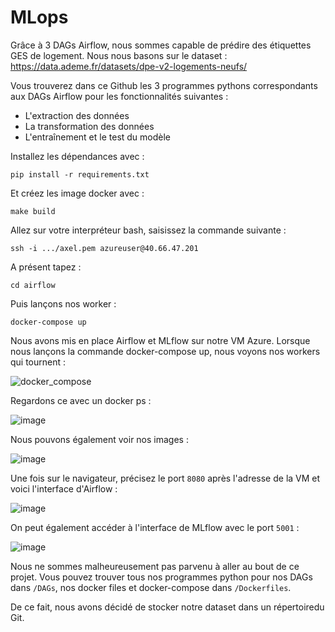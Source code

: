 # MLops

Grâce à 3 DAGs Airflow, nous sommes capable de prédire des étiquettes GES de logement.
Nous nous basons sur le dataset : https://data.ademe.fr/datasets/dpe-v2-logements-neufs/ 


Vous trouverez dans ce Github les 3 programmes pythons correspondants aux DAGs Airflow pour les fonctionnalités suivantes :
- L'extraction des données
- La transformation des données
- L'entraînement et le test du modèle

Installez les dépendances avec :

```pip install -r requirements.txt```

Et créez les image docker avec :

```make build```


Allez sur votre interpréteur bash, saisissez la commande suivante :

```ssh -i .../axel.pem azureuser@40.66.47.201```


A présent tapez :

```cd airflow```


Puis lançons nos worker :

```docker-compose up```

Nous avons mis en place Airflow et MLflow sur notre VM Azure. Lorsque nous lançons la commande docker-compose up, nous voyons nos workers qui tournent :


![docker_compose](https://github.com/axelToussenel/MLops/assets/91553182/182ff27c-b012-4d7e-9a49-75316ca84918)


Regardons ce avec un docker ps :


![image](https://github.com/axelToussenel/MLops/assets/91553182/9179ca95-b9e9-4a47-aac3-f48d39771319)


Nous pouvons également voir nos images :


![image](https://github.com/axelToussenel/MLops/assets/91553182/84ee8f31-f4c5-4a8d-be82-b7388582b33c)


Une fois sur le navigateur, précisez le port ```8080``` après l'adresse de la VM et voici l'interface d'Airflow :


![image](https://github.com/axelToussenel/MLops/assets/91553182/a4df8626-c3f1-4537-8741-f627a04305f9)


On peut également accéder à l'interface de MLflow avec le port ```5001``` :


![image](https://github.com/axelToussenel/MLops/assets/91553182/e6c25c73-7021-493d-bc85-830fe8fd8c5d)


Nous ne sommes malheureusement pas parvenu à aller au bout de ce projet. Vous pouvez trouver tous nos programmes python pour nos DAGs dans ```/DAGs```, nos docker files et docker-compose dans ```/Dockerfiles```.

De ce fait, nous avons décidé de stocker notre dataset dans un répertoiredu Git.
